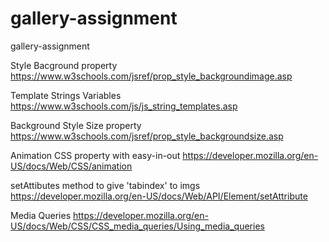 # gallery-assignment
gallery-assignment

Style Bacground property
https://www.w3schools.com/jsref/prop_style_backgroundimage.asp

Template Strings Variables
https://www.w3schools.com/js/js_string_templates.asp

Background Style Size property
https://www.w3schools.com/jsref/prop_style_backgroundsize.asp


Animation CSS property with easy-in-out
https://developer.mozilla.org/en-US/docs/Web/CSS/animation

 
setAttibutes method to give 'tabindex' to imgs
https://developer.mozilla.org/en-US/docs/Web/API/Element/setAttribute

Media Queries
https://developer.mozilla.org/en-US/docs/Web/CSS/CSS_media_queries/Using_media_queries



